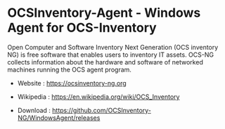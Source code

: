 # OCSInventory-Agent - Windows Agent for OCS-Inventory

Open Computer and Software Inventory Next Generation (OCS inventory NG)
is free software that enables users to inventory IT assets.
OCS-NG collects information about the hardware and software of networked
machines running the OCS agent program.

* Website : https://ocsinventory-ng.org
* Wikipedia : https://en.wikipedia.org/wiki/OCS_Inventory

* Download : https://github.com/OCSInventory-NG/WindowsAgent/releases
